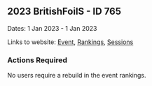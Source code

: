 ## 2023 BritishFoilS - ID 765

Dates: 1 Jan 2023 - 1 Jan 2023

Links to website: [Event](https://www.gps-foilsurfing.com/default.aspx?mnu=event&val=765), [Rankings](https://www.gps-foilsurfing.com/default.aspx?mnu=eventranking&val=765), [Sessions](https://www.gps-foilsurfing.com/default.aspx?mnu=eventsessions&val=765)

### Actions Required

No users require a rebuild in the event rankings.


